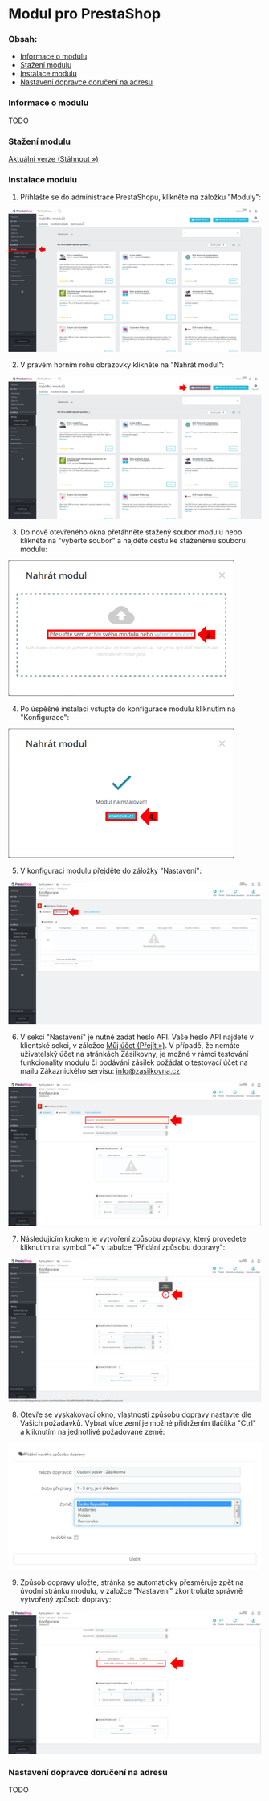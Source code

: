 # Modul pro PrestaShop

### Obsah:
*   [Informace o modulu](https://github.com/Zasilkovna/prestashop#informace-o-modulu)
*   [Stažení modulu](https://github.com/Zasilkovna/prestashop#sta%C5%BEen%C3%AD-modulu)
*   [Instalace modulu](https://github.com/Zasilkovna/prestashop#instalace-modulu)
*   [Nastavení dopravce doručení na adresu](https://github.com/Zasilkovna/prestashop#nastaven%C3%AD-dopravce-doru%C4%8Den%C3%AD-na-adresu)

### Informace o modulu
TODO

### Stažení modulu
[Aktuální verze (Stáhnout »)](https://github.com/Zasilkovna/prestashop/raw/master/releases/prestashop-1.7-packetery-2.1.3.zip)

### Instalace modulu
1. Přihlašte se do administrace PrestaShopu, klikněte na záložku "Moduly":

![screen1](https://github.com/Zasilkovna/prestashop/blob/master/doc/img/1-moduly-75%25.png)

2. V pravém horním rohu obrazovky klikněte na "Nahrát modul":

![screen2](https://github.com/Zasilkovna/prestashop/blob/master/doc/img/2-nahratmodul-75%25.png)

3. Do nově otevřeného okna přetáhněte stažený soubor modulu nebo klikněte na "vyberte soubor" a najděte cestu ke staženému souboru modulu:

![screen3](https://github.com/Zasilkovna/prestashop/blob/master/doc/img/3-nahrat-75%25.png)

4. Po úspěšné instalaci vstupte do konfigurace modulu kliknutím na "Konfigurace":

![screen4](https://github.com/Zasilkovna/prestashop/blob/master/doc/img/4-success-75%25.png)

5. V konfiguraci modulu přejděte do záložky "Nastavení":

![screen5](https://github.com/Zasilkovna/prestashop/blob/master/doc/img/5-nastaveni-75%25.png)

6. V sekci "Nastavení" je nutné zadat heslo API. Vaše heslo API najdete v klientské sekci, v záložce [Můj účet (Přejít »)](http://www.zasilkovna.cz/muj-ucet). V případě, že nemáte uživatelský účet na stránkách Zásilkovny, je možné v rámci testování funkcionality modulu či podávání zásilek požádat o testovací účet na mailu Zákaznického servisu: <info@zasilkovna.cz>:

![screen6](https://github.com/Zasilkovna/prestashop/blob/master/doc/img/6-hesloAPI-75%25.png)

7. Následujícím krokem je vytvoření způsobu dopravy, který provedete kliknutím na symbol "+" v tabulce "Přidání způsobu dopravy":

![screen7](https://github.com/Zasilkovna/prestashop/blob/master/doc/img/7-dopravce-75%25.png)

8. Otevře se vyskakovací okno, vlastnosti způsobu dopravy nastavte dle Vašich požadavků. Vybrat více zemí je možné přidržením tlačítka "Ctrl" a kliknutím na jednotlivé požadované země:

![screen8](https://github.com/Zasilkovna/prestashop/blob/master/doc/img/8-dopravapopup-75%25.png)

9. Způsob dopravy uložte, stránka se automaticky přesměruje zpět na úvodní stránku modulu, v záložce "Nastavení" zkontrolujte správně vytvořený způsob dopravy:

![screen9](https://github.com/Zasilkovna/prestashop/blob/master/doc/img/9-done-75%25.png)

### Nastavení dopravce doručení na adresu
TODO